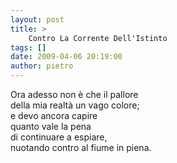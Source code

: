 ```yaml
---
layout: post
title: >
    Contro La Corrente Dell'Istinto
tags: []
date: 2009-04-06 20:19:00
author: pietro
---
```

Ora adesso non è che il pallore<br/>della mia realtà un vago colore;<br/>e devo ancora capire<br/>quanto vale la pena<br/>di continuare a espiare,<br/>nuotando contro al fiume in piena.
